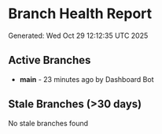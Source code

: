 # Branch Health Report
Generated: Wed Oct 29 12:12:35 UTC 2025

## Active Branches
- **main** - 23 minutes ago by Dashboard Bot

## Stale Branches (>30 days)
No stale branches found

